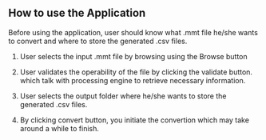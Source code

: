 ## How to use the Application

Before using the application, user should know what .mmt file he/she wants to convert and where to store the generated .csv files.

1. User selects the input .mmt file by browsing using the Browse button

2. User validates the operability of the file by clicking the validate button. which talk with processing engine to retrieve necessary information.

3. User selects the output folder where he/she wants to store the generated .csv files.

4. By clicking convert button, you initiate the convertion which  may take around a while to finish.